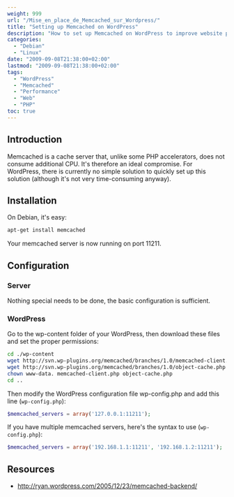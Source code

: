 ```yaml
---
weight: 999
url: "/Mise_en_place_de_Memcached_sur_Wordpress/"
title: "Setting up Memcached on WordPress"
description: "How to set up Memcached on WordPress to improve website performance"
categories:
  - "Debian"
  - "Linux"
date: "2009-09-08T21:38:00+02:00"
lastmod: "2009-09-08T21:38:00+02:00"
tags:
  - "WordPress"
  - "Memcached"
  - "Performance"
  - "Web"
  - "PHP"
toc: true
---
```


## Introduction

Memcached is a cache server that, unlike some PHP accelerators, does not consume additional CPU. It's therefore an ideal compromise. For WordPress, there is currently no simple solution to quickly set up this solution (although it's not very time-consuming anyway).

## Installation

On Debian, it's easy:

```bash
apt-get install memcached
```

Your memcached server is now running on port 11211.

## Configuration

### Server

Nothing special needs to be done, the basic configuration is sufficient.

### WordPress

Go to the wp-content folder of your WordPress, then download these files and set the proper permissions:

```bash
cd ./wp-content
wget http://svn.wp-plugins.org/memcached/branches/1.0/memcached-client.php
wget http://svn.wp-plugins.org/memcached/branches/1.0/object-cache.php
chown www-data. memcached-client.php object-cache.php
cd ..
```

Then modify the WordPress configuration file wp-config.php and add this line (`wp-config.php`):

```php
$memcached_servers = array('127.0.0.1:11211');
```

If you have multiple memcached servers, here's the syntax to use (`wp-config.php`):

```php
$memcached_servers = array('192.168.1.1:11211', '192.168.1.2:11211');
```

## Resources
- http://ryan.wordpress.com/2005/12/23/memcached-backend/
